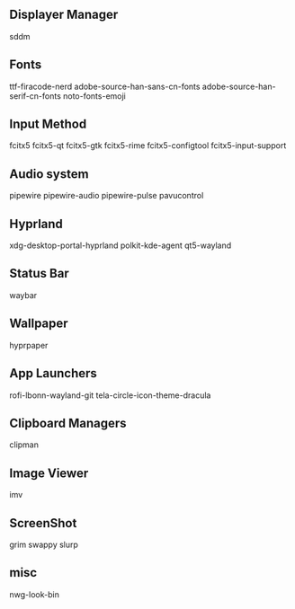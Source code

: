 ## Displayer Manager
sddm

## Fonts
ttf-firacode-nerd adobe-source-han-sans-cn-fonts adobe-source-han-serif-cn-fonts noto-fonts-emoji

## Input Method
fcitx5 fcitx5-qt fcitx5-gtk fcitx5-rime fcitx5-configtool fcitx5-input-support

## Audio system
pipewire pipewire-audio pipewire-pulse pavucontrol

## Hyprland
xdg-desktop-portal-hyprland polkit-kde-agent qt5-wayland

## Status Bar
waybar

## Wallpaper
hyprpaper

## App Launchers
rofi-lbonn-wayland-git tela-circle-icon-theme-dracula

## Clipboard Managers
clipman

## Image Viewer
imv

## ScreenShot
grim swappy slurp

## misc
nwg-look-bin
